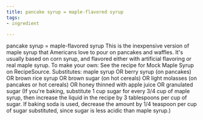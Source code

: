 ```yaml
---
title: pancake syrup = maple-flavored syrup
tags:
- ingredient

---
```

pancake syrup = maple-flavored syrup This is the inexpensive version of maple syrup that Americans love to pour on pancakes and waffles. It's usually based on corn syrup, and flavored either with artificial flavoring or real maple syrup. To make your own: See the recipe for Mock Maple Syrup on RecipeSource. Substitutes: maple syrup OR berry syrup (on pancakes) OR brown rice syrup OR brown sugar (on hot cereals) OR light molasses (on pancakes or hot cereals) OR honey thinned with apple juice OR granulated sugar (If you're baking, substitute 1 cup sugar for every 3/4 cup of maple syrup, then increase the liquid in the recipe by 3 tablespoons per cup of sugar. If baking soda is used, decrease the amount by 1/4 teaspoon per cup of sugar substituted, since sugar is less acidic than maple syrup.)
